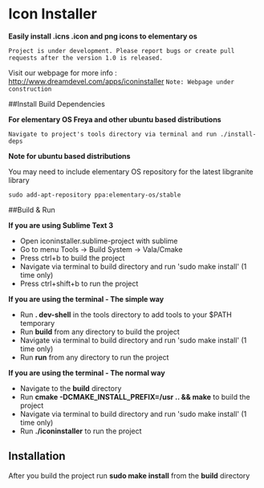 # Icon Installer
**Easily install .icns .icon and png icons to elementary os** 

 ```
Project is under development. Please report bugs or create pull requests after the version 1.0 is released. 
```

Visit our webpage for more info : http://www.dreamdevel.com/apps/iconinstaller
```Note: Webpage under construction```

##Install Build Dependencies

**For elementary OS Freya and other ubuntu based distributions** 

```
Navigate to project's tools directory via terminal and run ./install-deps
```

**Note for ubuntu based distributions**

You may need to include elementary OS repository for the latest libgranite library
 
```
sudo add-apt-repository ppa:elementary-os/stable
```

##Build & Run

**If you are using Sublime Text 3**

* Open iconinstaller.sublime-project with sublime
* Go to menu Tools -> Build System -> Vala/Cmake
* Press ctrl+b to build the project
* Navigate via terminal to build directory and run 'sudo make install' (1 time only)
* Press ctrl+shift+b to run the project

**If you are using the terminal - The simple way**

* Run **. dev-shell** in the tools directory to add tools to your $PATH temporary
* Run **build** from any directory to build the project
* Navigate via terminal to build directory and run 'sudo make install' (1 time only)
* Run **run** from any directory to run the project

**If you are using the terminal - The normal way**

* Navigate to the **build** directory
* Run **cmake -DCMAKE_INSTALL_PREFIX=/usr .. && make** to build the project
* Navigate via terminal to build directory and run 'sudo make install' (1 time only)
* Run **./iconinstaller** to run the project

## Installation

After you build the project run **sudo make install** from the **build** directory